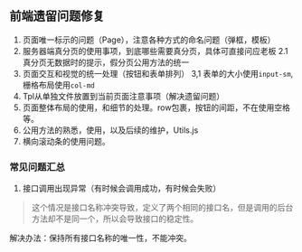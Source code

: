 前端遗留问题修复
---------------------

1. 页面唯一标示的问题（Page），注意各种方式的命名问题（弹框，模板）
2. 服务器端真分页的使用事项，到底哪些需要真分页，具体可直接问应老板
	2.1 真分页无数据时的提示，假分页公用方法的统一
3. 页面交互和视觉的统一处理（按钮和表单排列）
	3,1 表单的大小使用`input-sm`,栅格布局使用`col-md`
4. Tpl从单独文件放置到当前页面注意事项（解决遗留问题）
5. 页面整体布局的使用，和细节的处理。row包裹，按钮的间距，不在使用空格等。
6. 公用方法的熟悉，使用，以及后续的维护，Utils.js
7. 横向滚动条的使用问题。


### 常见问题汇总
1. 接口调用出现异常（有时候会调用成功，有时候会失败）

> 这个情况是接口名称冲突导致，定义了两个相同的接口名，但是调用的后台方法却不是同一个，所以会导致接口的稳定性。

解决办法：保持所有接口名称的唯一性，不能冲突。


